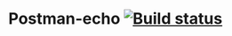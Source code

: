 # Postman-echo [![Build status](https://ci.appveyor.com/api/projects/status/n26n9mdydalkcwm1?svg=true)](https://ci.appveyor.com/project/UniverseQA/postman-echo)
